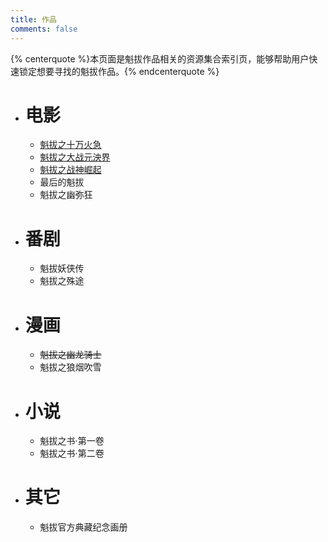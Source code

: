 ```yaml
---
title: 作品
comments: false
---
```


{% centerquote %}本页面是魁拔作品相关的资源集合索引页，能够帮助用户快速锁定想要寻找的魁拔作品。{% endcenterquote %}

- # 电影

    - [魁拔之十万火急](/作品/电影/魁拔之十万火急/)
    - [魁拔之大战元泱界](/作品/电影/魁拔之大战元泱界/)
    - [魁拔之战神崛起](/作品/电影/魁拔之战神崛起/)
    - 最后的魁拔
    - 魁拔之幽弥狂

- # 番剧

    - 魁拔妖侠传
    - 魁拔之殊途

- # 漫画

    - ~~魁拔之幽龙骑士~~
    - 魁拔之狼烟吹雪

- # 小说

    - 魁拔之书·第一卷
    - 魁拔之书·第二卷

- # 其它

    - 魁拔官方典藏纪念画册